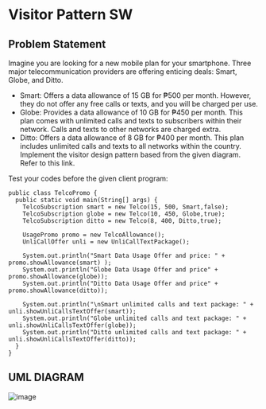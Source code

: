 # Visitor Pattern SW

## Problem Statement

Imagine you are looking for a new mobile plan for your smartphone. Three major telecommunication providers are offering enticing deals: Smart, Globe, and Ditto.

 - Smart: Offers a data allowance of 15 GB for ₱500 per month. However, they do not offer any free calls or texts, and you will be charged per use.
 - Globe: Provides a data allowance of 10 GB for ₱450 per month. This plan comes with unlimited calls and texts to subscribers within their network. Calls and texts to other networks are charged extra.
 - Ditto: Offers a data allowance of 8 GB for ₱400 per month. This plan includes unlimited calls and texts to all networks within the country.
Implement the visitor design pattern based from the given diagram. Refer to this link.  

Test your codes before the given client program:

```
public class TelcoPromo {
  public static void main(String[] args) {
    TelcoSubscription smart = new Telco(15, 500, Smart,false);
    TelcoSubscription globe = new Telco(10, 450, Globe,true);
    TelcoSubscription ditto = new Telco(8, 400, Ditto,true);

    UsagePromo promo = new TelcoAllowance();
    UnliCallOffer unli = new UnliCallTextPackage();    

    System.out.println("Smart Data Usage Offer and price: " + promo.showAllowance(smart) );
    System.out.println("Globe Data Usage Offer and price" + promo.showAllowance(globe));
    System.out.println("Ditto Data Usage Offer and price" + promo.showAllowance(ditto));

    System.out.println("\nSmart unlimited calls and text package: " + unli.showUnliCallsTextOffer(smart));
    System.out.println("Globe unlimited calls and text package: " + unli.showUnliCallsTextOffer(globe));
    System.out.println("Ditto unlimited calls and text package: " + unli.showUnliCallsTextOffer(ditto));
  }
}
```

## UML DIAGRAM

![image](https://github.com/TrebleClef20/visitorPattern/assets/65029347/ffa4c205-e9ce-450d-9d90-29e5aa04dcf0)
